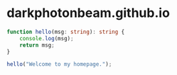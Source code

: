 # darkphotonbeam.github.io



```typescript
function hello(msg: string): string {
    console.log(msg);
    return msg;
}

hello("Welcome to my homepage.");
```